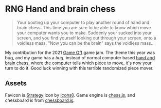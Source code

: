 # RNG Hand and brain chess

> Your booting up your computer to play another round of hand and brain chess.
> This time you are sure to be able to know which move your computer wants you to make.
> Suddenly your sucked into your screen, and you find yourself looking out through your screen, onto a voidless mass.
> "Now you can be the brain" says the voidless mass...

My contribution for the 2021 [Game Off](https://itch.io/jam/game-off-2021) game jam.
The theme this year was bug, and my game has a _bug_, instead of normal computer based [hand and brain chess](https://handandbrainchess.com/), where the computer tells which piece to move, it's now your turn to do it.
Good luck winning with this terrible randomized piece mover.

## Assets

Favicon is [Strategy](https://icons8.com/icon/Upiko18CvHQc/strategy) icon by [Icons8](https://icons8.com).
Game engine is [chess.js](https://github.com/jhlywa/chess.js), and chessboard is from [chessboard.js](https://chessboardjs.com/).
